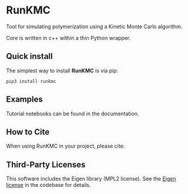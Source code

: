 # RunKMC
Tool for simulating polymerization using a Kinetic Monte Carlo algorithm.

Core is written in c++ within a thin Python wrapper.

## Quick install

The simplest way to install **RunKMC** is via pip:

```shell
pip3 install runkmc
```



## Examples

Tutorial notebooks can be found in the documentation.

## How to Cite

When using RunKMC in your project, please cite:

## Third-Party Licenses
This software includes the Eigen library (MPL2 license).
See the [Eigen license](./cpp/include/eigen-3.4.0/eigen-3.4.0/LICENSE) in the codebase for details.
